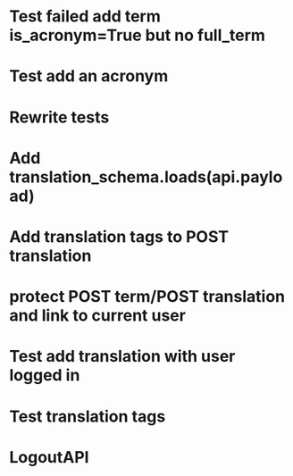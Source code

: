 # Test failed add term is_acronym=True but no full_term
# Test add an acronym
# Rewrite tests
# Add translation_schema.loads(api.payload)
# Add translation tags to POST translation
# protect POST term/POST translation and link to current user
# Test add translation with user logged in
# Test translation tags
# LogoutAPI
